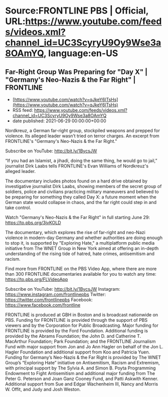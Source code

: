 # Source:FRONTLINE PBS | Official, URL:https://www.youtube.com/feeds/videos.xml?channel_id=UC3ScyryU9Oy9Wse3a8OAmYQ, language:en-US

## Far-Right Group Was Preparing for "Day X" | "Germany's Neo-Nazis & the Far Right" | FRONTLINE
 - [https://www.youtube.com/watch?v=qJkeY6lTsHs](https://www.youtube.com/watch?v=qJkeY6lTsHs)
 - RSS feed: https://www.youtube.com/feeds/videos.xml?channel_id=UC3ScyryU9Oy9Wse3a8OAmYQ
 - date published: 2021-06-29 00:00:00+00:00

Nordkreuz, a German far-right group, stockpiled weapons and prepped for violence. Its alleged leader wasn’t tried on terror charges. An excerpt from FRONTLINE's "Germany's Neo-Nazis & the Far Right."

Subscribe on YouTube: http://bit.ly/1BycsJW 

“If you had an Islamist, a jihadi, doing the same thing, he would go to jail,” journalist Dirk Laabs tells FRONTLINE's Evan Williams of Nordkreuz's alleged leader. 

The documentary includes photos found on a hard drive obtained by investigative journalist Dirk Laabs, showing members of the secret group of soldiers, police and civilians practicing military maneuvers and believed to be preparing for something they called Day X: a future moment when the German state would collapse in chaos, and the far right could step in and take control.

Watch "Germany's Neo-Nazis & the Far Right" in full starting June 29: https://to.pbs.org/3jvKOLD

The documentary, which explores the rise of far-right and neo-Nazi violence in modern-day Germany and whether authorities are doing enough to stop it, is supported by "Exploring Hate," a multiplatform public media initiative from The WNET Group in New York aimed at offering an in-depth understanding of the rising tide of hatred, hate crimes, antisemitism and racism. 

Find more from FRONTLINE on the PBS Video App, where there are more than 300 FRONTLINE documentaries available for you to watch any time: https://to.pbs.org/FLVideoApp

Subscribe on YouTube: http://bit.ly/1BycsJW 
Instagram: https://www.instagram.com/frontlinepbs 
Twitter: https://twitter.com/frontlinepbs 
Facebook: https://www.facebook.com/frontline 

FRONTLINE is produced at GBH in Boston and is broadcast nationwide on PBS. Funding for FRONTLINE is provided through the support of PBS viewers and by the Corporation for Public Broadcasting. Major funding for FRONTLINE is provided by the Ford Foundation. Additional funding is provided by the Abrams Foundation; the John D. and Catherine T. MacArthur Foundation; Park Foundation; and the FRONTLINE Journalism Fund with major support from Jon and Jo Ann Hagler on behalf of the Jon L. Hagler Foundation and additional support from Koo and Patricia Yuen. Funding for Germany’s Neo-Nazis & the Far Right is provided by The WNET Group’s “Exploring Hate” initiative on Antisemitism, Racism and Extremism, with principal support by The Sylvia A. and Simon B. Poyta Programming Endowment to Fight Antisemitism and additional major funding from The Peter G. Peterson and Joan Ganz Cooney Fund, and Patti Askwith Kenner. Additional support from Sue and Edgar Wachenheim III, Nancy and Morris W. Offit, and Judy and Josh Weston.

